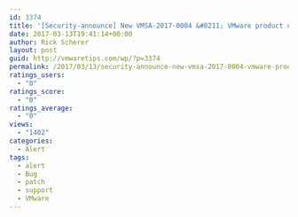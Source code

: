 ```yaml
---
id: 3374
title: '[Security-announce] New VMSA-2017-0004 &#8211; VMware product updates resolve remote code execution vulnerability via Apache Struts 2'
date: 2017-03-13T19:41:14+00:00
author: Rick Scherer
layout: post
guid: http://vmwaretips.com/wp/?p=3374
permalink: /2017/03/13/security-announce-new-vmsa-2017-0004-vmware-product-updates-resolve-remote-code-execution-vulnerability-via-apache-struts-2/
ratings_users:
  - "0"
ratings_score:
  - "0"
ratings_average:
  - "0"
views:
  - "1402"
categories:
  - Alert
tags:
  - alert
  - Bug
  - patch
  - support
  - VMware
---
```


